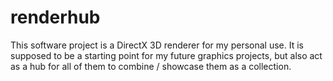 # renderhub
This software project is a DirectX 3D renderer for my personal use. It is supposed to be a starting point for my future graphics projects, but also act as a hub for all of them to combine / showcase them as a collection.
